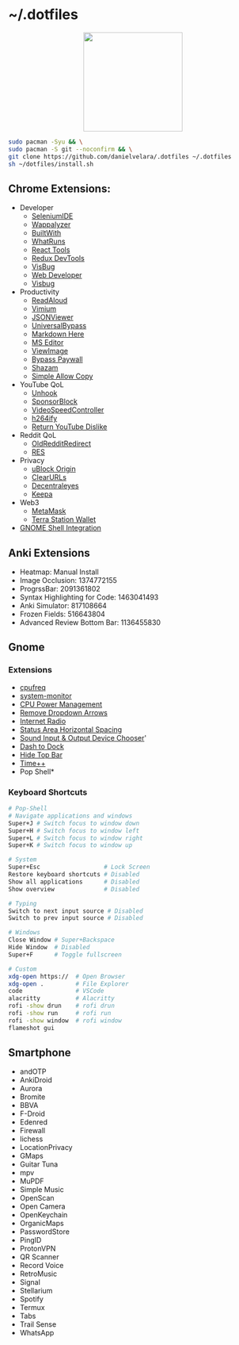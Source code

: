 # ~/.dotfiles

<p align="center">
   <img src="https://user-images.githubusercontent.com/13500134/150906114-216d4c5b-06f0-4ef4-a6d9-9087f2bc33b2.png" width="200"/>
</p>


```bash
sudo pacman -Syu && \
sudo pacman -S git --noconfirm && \
git clone https://github.com/danielvelara/.dotfiles ~/.dotfiles
sh ~/dotfiles/install.sh
```

## Chrome Extensions:
- Developer
   - [SeleniumIDE](https://chrome.google.com/webstore/detail/selenium-ide/mooikfkahbdckldjjndioackbalphokd)
   - [Wappalyzer](https://chrome.google.com/webstore/detail/wappalyzer/gppongmhjkpfnbhagpmjfkannfbllamg)
   - [BuiltWith](https://chrome.google.com/webstore/detail/builtwith-technology-prof/dapjbgnjinbpoindlpdmhochffioedbn)
   - [WhatRuns](https://chrome.google.com/webstore/detail/whatruns/cmkdbmfndkfgebldhnkbfhlneefdaa)
   - [React Tools](https://chrome.google.com/webstore/detail/react-developer-tools/fmkadmapgofadopljbjfkapdkoieni)
   - [Redux DevTools](https://chrome.google.com/webstore/detail/redux-devtools/lmhkpmbekcpmknklioeibfkpmmfibl)
   - [VisBug](https://chrome.google.com/webstore/detail/visbug/cdockenadnadldjbbgcallicgledbe)
   - [Web Developer](https://chrome.google.com/webstore/detail/web-developer/bfbameneiokkgbdmiekhjnmfkcnldhhm?hl=es)
   - [Visbug](https://chrome.google.com/webstore/detail/visbug/cdockenadnadldjbbgcallicgledbeoc/)
- Productivity
   - [ReadAloud](https://chrome.google.com/webstore/detail/read-aloud-a-text-to-spee/hdhinadidafjejdhmfkjgnolgimiaplp)
   - [Vimium](https://chrome.google.com/webstore/detail/vimium/dbepggeogbaibhgnhhndojpepiihcmeb/)
   - [JSONViewer](https://chrome.google.com/webstore/detail/json-viewer/gbmdgpbipfallnflgajpaliibnhdgobh/related)
   - [UniversalBypass](https://github.com/Sainan/Universal-Bypass)
   - [Markdown Here](https://chrome.google.com/webstore/detail/markdown-here/elifhakcjgalahccnjkneoccemfahfoa)
   - [MS Editor](https://chrome.google.com/webstore/detail/microsoft-editor-spelling/gpaiobkfhnonedkhhfjpmhdalgeoebfa)
   - [ViewImage](https://chrome.google.com/webstore/detail/view-image/jpcmhcelnjdmblfmjabdeclccemkghjk)
   - [Bypass Paywall](https://github.com/iamadamdev/bypass-paywalls-chrome)
   - [Shazam](https://chrome.google.com/webstore/detail/shazam/mmioliijnhnoblpgimnlajmefafdfilb)
   - [Simple Allow Copy](https://chrome.google.com/webstore/detail/simple-allow-copy/aefehdhdciieocakfobpaaolhipkcpgc)
- YouTube QoL
   - [Unhook](https://chrome.google.com/webstore/detail/unhook-remove-youtube-rec/khncfooichmfjbepaaaebmommgaepoid)
   - [SponsorBlock](https://chrome.google.com/webstore/detail/sponsorblock-for-youtube/mnjggcdmjocbbbhaepdhchncahnbgone)
   - [VideoSpeedController](https://chrome.google.com/webstore/detail/video-speed-controller/nffaoalbilbmmfgbnbgppjihopabppdk)
   - [h264ify](https://chrome.google.com/webstore/detail/h264ify/aleakchihdccplidncghkekgioiakgal)
   - [Return YouTube Dislike](https://chrome.google.com/webstore/detail/return-youtube-dislike/gebbhagfogifgggkldgodflihgfeippi)
 - Reddit QoL
   - [OldRedditRedirect](https://chrome.google.com/webstore/detail/old-reddit-redirect/dneaehbmnbhcippjikoajpoabadpodje)
   - [RES](https://chrome.google.com/webstore/detail/reddit-enhancement-suite/kbmfpngjjgdllneeigpgjifpgocmfgmb)
- Privacy
   - [uBlock Origin](https://chrome.google.com/webstore/detail/ublock-origin/cjpalhdlnbpafiamejdnhcphjbkeiagm)
   - [ClearURLs](https://chrome.google.com/webstore/detail/clearurls/lckanjgmijmafbedllaakclkaicjfmnk)
   - [Decentraleyes](https://chrome.google.com/webstore/detail/decentraleyes/ldpochfccmkkmhdbclfhpagapcfdljkj)
   - [Keepa](https://chrome.google.com/webstore/detail/neebplgakaahbhdphmkckjjcegoiijjo)
- Web3
   - [MetaMask](https://chrome.google.com/webstore/detail/metamask/nkbihfbeogaeaoehlefnkodbefgpgknn)
   - [Terra Station Wallet](https://chrome.google.com/webstore/detail/terra-station-wallet/aiifbnbfobpmeekipheeijimdpnlpgpp)
- [GNOME Shell Integration](https://chrome.google.com/webstore/detail/gnome-shell-integration/gphhapmejobijbbhgpjhcjognlahblep)

## Anki Extensions

- Heatmap: Manual Install
- Image Occlusion: 1374772155
- ProgrssBar: 2091361802
- Syntax Highlighting for Code: 1463041493
- Anki Simulator: 817108664
- Frozen Fields: 516643804
- Advanced Review Bottom Bar: 1136455830

## Gnome

### Extensions

- [cpufreq](https://extensions.gnome.org/extension/1082/cpufreq/)
- [system-monitor](https://extensions.gnome.org/extension/120/system-monitor/)
- [CPU Power Management](https://extensions.gnome.org/extension/945/cpu-power-manager/)
- [Remove Dropdown Arrows](https://extensions.gnome.org/extension/800/remove-dropdown-arrows/)
- [Internet Radio](https://extensions.gnome.org/extension/836/internet-radio/)
- [Status Area Horizontal Spacing](https://extensions.gnome.org/extension/355/status-area-horizontal-spacing/)
- [Sound Input & Output Device Chooser](https://extensions.gnome.org/extension/906/sound-output-device-chooser/)'
- [Dash to Dock](https://extensions.gnome.org/extension/307/dash-to-dock/)
- [Hide Top Bar](https://extensions.gnome.org/extension/545/hide-top-bar/)
- [Time++](https://extensions.gnome.org/extension/1238/time/)
- Pop Shell*

### Keyboard Shortcuts

```bash
# Pop-Shell
# Navigate applications and windows
Super+J # Switch focus to window down
Super+H # Switch focus to window left
Super+L # Switch focus to window right
Super+K # Switch focus to window up

# System
Super+Esc                  # Lock Screen
Restore keyboard shortcuts # Disabled
Show all applications      # Disabled
Show overview              # Disabled

# Typing
Switch to next input source # Disabled
Switch to prev input source # Disabled

# Windows
Close Window # Super+Backspace
Hide Window  # Disabled
Super+F      # Toggle fullscreen

# Custom
xdg-open https://  # Open Browser
xdg-open .         # File Explorer
code               # VSCode
alacritty          # Alacritty
rofi -show drun    # rofi drun
rofi -show run     # rofi run
rofi -show window  # rofi window
flameshot gui
```

## Smartphone
- andOTP
- AnkiDroid
- Aurora
- Bromite
- BBVA
- F-Droid
- Edenred
- Firewall
- lichess
- LocationPrivacy
- GMaps
- Guitar Tuna
- mpv
- MuPDF
- Simple Music
- OpenScan
- Open Camera
- OpenKeychain
- OrganicMaps
- PasswordStore
- PingID
- ProtonVPN
- QR Scanner
- Record Voice
- RetroMusic
- Signal
- Stellarium
- Spotify
- Termux
- Tabs
- Trail Sense
- WhatsApp
